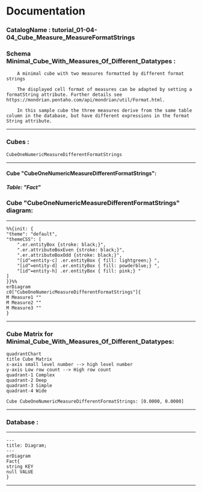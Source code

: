 # Documentation
### CatalogName : tutorial_01-04-04_Cube_Measure_MeasureFormatStrings
### Schema Minimal_Cube_With_Measures_Of_Different_Datatypes : 

		
		A minimal cube with two measures formatted by different format strings
		
		The displayed cell format of measures can be adapted by setting a formatString attribute. Further details see https://mondrian.pentaho.com/api/mondrian/util/Format.html. 
		
		In this sample cube the three measures derive from the same table column in the database, but have different expressions in the format String attribute.
		
  
---
### Cubes :

    CubeOneNumericMeasureDifferentFormatStrings

---
#### Cube "CubeOneNumericMeasureDifferentFormatStrings":

    

##### Table: "Fact"

### Cube "CubeOneNumericMeasureDifferentFormatStrings" diagram:

---

```mermaid
%%{init: {
"theme": "default",
"themeCSS": [
    ".er.entityBox {stroke: black;}",
    ".er.attributeBoxEven {stroke: black;}",
    ".er.attributeBoxOdd {stroke: black;}",
    "[id^=entity-c] .er.entityBox { fill: lightgreen;} ",
    "[id^=entity-d] .er.entityBox { fill: powderblue;} ",
    "[id^=entity-h] .er.entityBox { fill: pink;} "
]
}}%%
erDiagram
c0["CubeOneNumericMeasureDifferentFormatStrings"]{
M Measure1 ""
M Measure2 ""
M Measure3 ""
}
```
---
### Cube Matrix for Minimal_Cube_With_Measures_Of_Different_Datatypes:
```mermaid
quadrantChart
title Cube Matrix
x-axis small level number --> high level number
y-axis Low row count --> High row count
quadrant-1 Complex
quadrant-2 Deep
quadrant-3 Simple
quadrant-4 Wide

Cube CubeOneNumericMeasureDifferentFormatStrings: [0.0000, 0.0000]
```
---
### Database :
---
```mermaid
---
title: Diagram;
---
erDiagram
Fact{
string KEY
null VALUE
}

```
---
